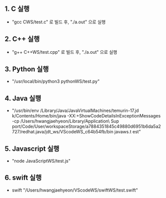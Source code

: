 ## 1. C 실행

  * "gcc CWS/test.c" 로 빌드 후, "./a.out" 으로 실행

## 2. C++ 실행

  * "g++ C++WS/test.cpp" 로 빌드 후, "./a.out" 으로 실행

## 3. Python 실행
  
  * "/usr/local/bin/python3 pythonWS/test.py"

## 4. Java 실행

  * "/usr/bin/env /Library/Java/JavaVirtualMachines/temurin-17.jd
k/Contents/Home/bin/java -XX:+ShowCodeDetailsInExceptionMessages -cp /Users/hwangjaehyeon/Library/Application\ Sup
port/Code/User/workspaceStorage/a7884351845c49880d6951b6da5a2727/redhat.java/jdt_ws/VScodeWS_c64b54fb/bin javaws.t
est"

## 5. Javascript 실행

  * "node JavaScriptWS/test.js"
## 6. swift 실행

  * swift "/Users/hwangjaehyeon/VScodeWS/swiftWS/test.swift"